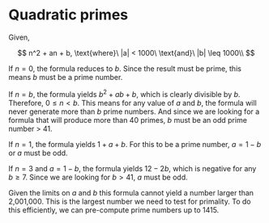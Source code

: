 # Quadratic primes
Given,

$$
n^2 + an + b, \text{where}\ |a| < 1000\ \text{and}\ |b| \leq 1000\\
$$

If $n = 0$, the formula reduces to $b$. Since the result must be prime, this means $b$ must be a prime number.

If $n = b$, the formula yields $b^2 + ab + b$, which is clearly divisible by $b$. Therefore, $0 \leq n \lt b$. This means for any value of $a$ and $b$, the formula will never generate more than $b$ prime numbers. And since we are looking for a formula that will produce more than 40 primes, $b$ must be an odd prime number > 41.

If $n = 1$, the formula yields $1 + a + b$. For this to be a prime number, $a = 1 - b$ or $a$ must be odd.

If $n = 3$ and $a = 1 - b$, the formula yields $12 - 2b$, which is negative for any $b \ge 7$. Since we are looking for $b > 41$, $a$ must be odd.

Given the limits on $a$ and $b$ this formula cannot yield a number larger than 2,001,000. This is the largest number we need to test for primality. To do this efficiently, we can pre-compute prime numbers up to 1415.